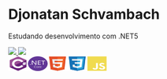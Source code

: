 <h1>Djonatan Schvambach</h1>
<p>Estudando desenvolvimento com .NET5</p>

<div>
  <a href="https://github.com/DjCod3r">
  <img height="160em" src="https://github-readme-stats.vercel.app/api?username=DjCod3r&show_icons=true&theme=dark&include_all_commits=true&count_private=true"/>
  <img height="160em" src="https://github-readme-stats.vercel.app/api/top-langs/?username=DjCod3r&layout=compact&langs_count=7&theme=dark"/>
</div>

<div style="display:flex"><br>
  <img align="center" alt="Dj-C#" height="30" width="40" src="https://github.com/devicons/devicon/blob/master/icons/csharp/csharp-original.svg">
  <img align="center" alt="Dj-DOTNET" height="30" width="40" src="https://github.com/devicons/devicon/blob/master/icons/dotnetcore/dotnetcore-original.svg">
  <img align="center" alt="Dj-HTML" height="30" width="40" src="https://raw.githubusercontent.com/devicons/devicon/master/icons/html5/html5-original.svg">
  <img align="center" alt="Dj-CSS" height="30" width="40" src="https://raw.githubusercontent.com/devicons/devicon/master/icons/css3/css3-original.svg">
  <img align="center" alt="Dj-JS" height="30" width="40" src="https://github.com/devicons/devicon/blob/master/icons/javascript/javascript-plain.svg">
</div>
  
  <br>
  
  
